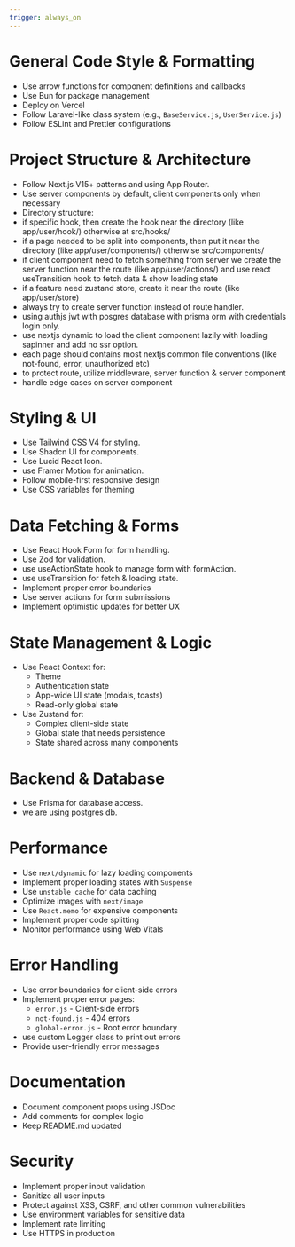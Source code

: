 ```yaml
---
trigger: always_on
---
```


# General Code Style & Formatting

- Use arrow functions for component definitions and callbacks
- Use Bun for package management
- Deploy on Vercel
- Follow Laravel-like class system (e.g., `BaseService.js`, `UserService.js`)
- Follow ESLint and Prettier configurations

# Project Structure & Architecture

- Follow Next.js V15+ patterns and using App Router.
- Use server components by default, client components only when necessary
- Directory structure:
- if specific hook, then create the hook near the directory (like app/user/hook/) otherwise at src/hooks/
- if a page needed to be split into components, then put it near the directory (like app/user/components/) otherwise src/components/
- if client component need to fetch something from server we create the server function near the route (like app/user/actions/) and use react useTransition hook to fetch data & show loading state
- if a feature need zustand store, create it near the route (like app/user/store)
- always try to create server function instead of route handler.
- using authjs jwt with posgres database with prisma orm with credentials login only.
- use nextjs dynamic to load the client component lazily with loading sapinner and add no ssr option.
- each page should contains most nextjs common file conventions (like not-found, error, unauthorized etc)
- to protect route, utilize middleware, server function & server component
- handle edge cases on server component

# Styling & UI

- Use Tailwind CSS V4 for styling.
- Use Shadcn UI for components.
- Use Lucid React Icon.
- use Framer Motion for animation.
- Follow mobile-first responsive design
- Use CSS variables for theming

# Data Fetching & Forms

- Use React Hook Form for form handling.
- Use Zod for validation.
- use useActionState hook to manage form with formAction.
- use useTransition for fetch & loading state.
- Implement proper error boundaries
- Use server actions for form submissions
- Implement optimistic updates for better UX

# State Management & Logic

- Use React Context for:
  - Theme
  - Authentication state
  - App-wide UI state (modals, toasts)
  - Read-only global state
- Use Zustand for:
  - Complex client-side state
  - Global state that needs persistence
  - State shared across many components

# Backend & Database

- Use Prisma for database access.
- we are using postgres db.

# Performance

- Use `next/dynamic` for lazy loading components
- Implement proper loading states with `Suspense`
- Use `unstable_cache` for data caching
- Optimize images with `next/image`
- Use `React.memo` for expensive components
- Implement proper code splitting
- Monitor performance using Web Vitals

# Error Handling

- Use error boundaries for client-side errors
- Implement proper error pages:
  - `error.js` - Client-side errors
  - `not-found.js` - 404 errors
  - `global-error.js` - Root error boundary
- use custom Logger class to print out errors
- Provide user-friendly error messages

# Documentation

- Document component props using JSDoc
- Add comments for complex logic
- Keep README.md updated

# Security

- Implement proper input validation
- Sanitize all user inputs
- Protect against XSS, CSRF, and other common vulnerabilities
- Use environment variables for sensitive data
- Implement rate limiting
- Use HTTPS in production
